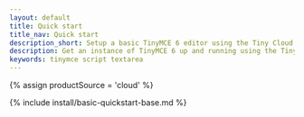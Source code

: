 ```yaml
---
layout: default
title: Quick start
title_nav: Quick start
description_short: Setup a basic TinyMCE 6 editor using the Tiny Cloud.
description: Get an instance of TinyMCE 6 up and running using the Tiny Cloud.
keywords: tinymce script textarea
---
```


{% assign productSource = 'cloud' %}

{% include install/basic-quickstart-base.md %}